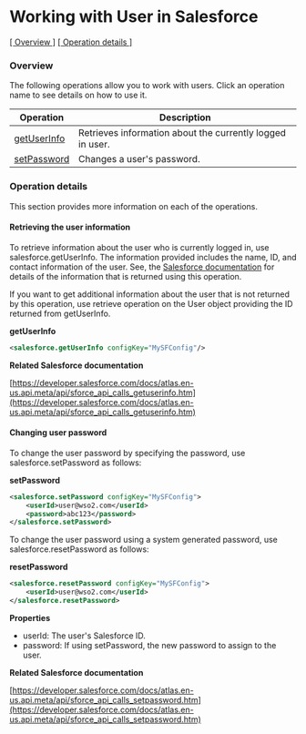 # Working with User in Salesforce

[[ Overview ]](#overview)  [[ Operation details ]](#operation-details)

### Overview 

The following operations allow you to work with users. Click an operation name to see details on how to use it.

| Operation        | Description |
| ------------- |-------------|
| [getUserInfo](#retrieving-the-user-information)    | Retrieves information about the currently logged in user. |
| [setPassword	](#retrieving-metadata-for-a-specific-object-type)    | Changes a user's password. |

### Operation details

This section provides more information on each of the operations.

#### Retrieving the user information

To retrieve information about the user who is currently logged in, use salesforce.getUserInfo. The information provided includes the name, ID, and contact information of the user. See, the [Salesforce documentation](https://developer.salesforce.com/docs/atlas.en-us.api.meta/api/sforce_api_calls_getuserinfo_getuserinforesult.htm) for details of the information that is returned using this operation.

If you want to get additional information about the user that is not returned by this operation, use retrieve operation on the User object providing the ID returned from getUserInfo.

**getUserInfo**
```xml
<salesforce.getUserInfo configKey="MySFConfig"/>
```

**Related Salesforce documentation**

[https://developer.salesforce.com/docs/atlas.en-us.api.meta/api/sforce_api_calls_getuserinfo.htm](https://developer.salesforce.com/docs/atlas.en-us.api.meta/api/sforce_api_calls_getuserinfo.htm)

#### Changing user password

To change the user password by specifying the password, use salesforce.setPassword as follows:

**setPassword**
```xml
<salesforce.setPassword configKey="MySFConfig">
    <userId>user@wso2.com</userId>
    <password>abc123</password>
</salesforce.setPassword>
```

To change the user password using a system generated password, use salesforce.resetPassword as follows:

**resetPassword**
```xml
<salesforce.resetPassword configKey="MySFConfig">
    <userId>user@wso2.com</userId>
</salesforce.resetPassword>
```
**Properties**
* userId: The user's Salesforce ID.
* password: If using setPassword, the new password to assign to the user.

**Related Salesforce documentation**

[https://developer.salesforce.com/docs/atlas.en-us.api.meta/api/sforce_api_calls_setpassword.htm](https://developer.salesforce.com/docs/atlas.en-us.api.meta/api/sforce_api_calls_setpassword.htm)

